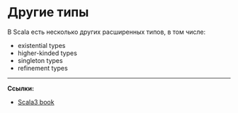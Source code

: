 # Другие типы

В Scala есть несколько других расширенных типов, в том числе: 

- existential types
- higher-kinded types
- singleton types
- refinement types


---

**Ссылки:**

- [Scala3 book](https://docs.scala-lang.org/scala3/book/types-others.html)
